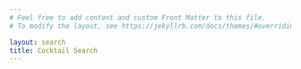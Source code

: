 ```yaml
---
# Feel free to add content and custom Front Matter to this file.
# To modify the layout, see https://jekyllrb.com/docs/themes/#overriding-theme-defaults

layout: search
title: Cocktail Search
---
```

